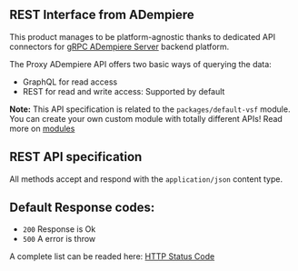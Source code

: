 ## REST Interface from ADempiere

This product manages to be platform-agnostic thanks to dedicated API connectors for [gRPC ADempiere Server](https://github.com/adempiere/adempiere-gRPC-Server) backend platform.

The Proxy ADempiere API offers two basic ways of querying the data:
- GraphQL for read access
- REST for read and write access: Supported by default


**Note:** This API specification is related to the `packages/default-vsf` module. You can create your own custom module with totally different APIs! Read more on [modules](../modules/introduction.md)

## REST API specification

All methods accept and respond with the `application/json` content type.


## Default Response codes:

- `200` Response is Ok
- `500` A error is throw

A complete list can be readed here: [HTTP Status Code](https://en.wikipedia.org/wiki/List_of_HTTP_status_codes)
